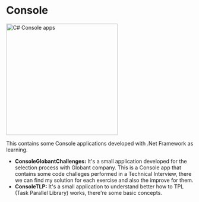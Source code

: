 # Console
<div style="backgroud-color: #FFF;">
  <img src="https://banner2.kisspng.com/20180624/uso/kisspng-c-computer-icons-logo-5b2f8b7cd87ca9.0390539915298425568867.jpg" alt="C# Console apps" width="300" />
</div>

This contains some Console applications developed with .Net Framework as learning.

- **ConsoleGlobantChallenges:**
It's a small application developed for the selection process with Globant company. This is a Console app that contains some code challeges performed in a Technical Interview, there we can find my solution for each exercise and also the improve for them.
- **ConsoleTLP:**
It's a small application to understand better how to TPL (Task Parallel Library) works, there're some basic concepts.
